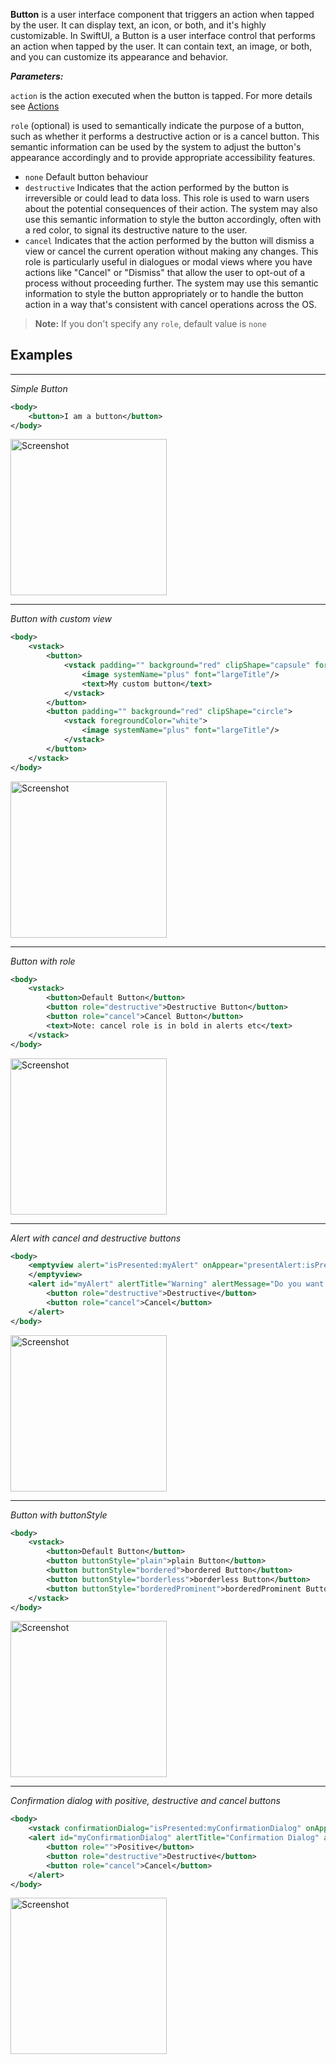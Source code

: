 **Button** is a user interface component that triggers an action when tapped by the user. It can display text, an icon, or both, and it's highly customizable.
In SwiftUI, a Button is a user interface control that performs an action when tapped by the user. It can contain text, an image, or both, and you can customize its appearance and behavior.

***Parameters:***

`action`  is the action executed when the button is tapped. For more details see [Actions](./Actions.md)

`role` (optional)  is used to semantically indicate the purpose of a button, such as whether it performs a destructive action or is a cancel button. This semantic information can be used by the system to adjust the button's appearance accordingly and to provide appropriate accessibility features.
* `none` Default button behaviour
* `destructive` Indicates that the action performed by the button is irreversible or could lead to data loss. This role is used to warn users about the potential consequences of their action. The system may also use this semantic information to style the button accordingly, often with a red color, to signal its destructive nature to the user.
* `cancel` Indicates that the action performed by the button will dismiss a view or cancel the current operation without making any changes. This role is particularly useful in dialogues or modal views where you have actions like "Cancel" or "Dismiss" that allow the user to opt-out of a process without proceeding further. The system may use this semantic information to style the button appropriately or to handle the button action in a way that's consistent with cancel operations across the OS.

> **Note:** If you don't specify any `role`, default value is `none`

## Examples

---
*Simple Button*

```xml
<body>
    <button>I am a button</button>
</body>
```
<img src="/Screenshots/Views/Controls/button_1.png" width="250" alt="Screenshot">


---
*Button with custom view*

```xml
<body>
    <vstack>
        <button>
            <vstack padding="" background="red" clipShape="capsule" foregroundColor="white">
                <image systemName="plus" font="largeTitle"/>
                <text>My custom button</text>
            </vstack>
        </button>
        <button padding="" background="red" clipShape="circle">
            <vstack foregroundColor="white">
                <image systemName="plus" font="largeTitle"/>
            </vstack>
        </button>
    </vstack>
</body>
```
<img src="/Screenshots/Views/Controls/button_2.png" width="250" alt="Screenshot">


---
*Button with role*

```xml
<body>
    <vstack>
        <button>Default Button</button>
        <button role="destructive">Destructive Button</button>
        <button role="cancel">Cancel Button</button>
        <text>Note: cancel role is in bold in alerts etc</text>
    </vstack>
</body>
```
<img src="/Screenshots/Views/Controls/button_3.png" width="250" alt="Screenshot">


---
*Alert with cancel and destructive buttons*

```xml
<body>
    <emptyview alert="isPresented:myAlert" onAppear="presentAlert:isPresented:myAlert">
	</emptyview>
    <alert id="myAlert" alertTitle="Warning" alertMessage="Do you want to delete all files?">
        <button role="destructive">Destructive</button>
        <button role="cancel">Cancel</button>
    </alert>
</body>
```
<img src="/Screenshots/Views/Controls/button_4.png" width="250" alt="Screenshot">


---
*Button with buttonStyle*

```xml
<body>
    <vstack>
        <button>Default Button</button>
        <button buttonStyle="plain">plain Button</button>
        <button buttonStyle="bordered">bordered Button</button>
        <button buttonStyle="borderless">borderless Button</button>
        <button buttonStyle="borderedProminent">borderedProminent Button</button>
    </vstack>
</body>
```
<img src="/Screenshots/Views/Controls/button_5.png" width="250" alt="Screenshot">


---

*Confirmation dialog with positive, destructive and cancel buttons*

```xml
<body>
    <vstack confirmationDialog="isPresented:myConfirmationDialog" onAppear="presentConfirmationDialog:isPresented:myConfirmationDialog"/>
    <alert id="myConfirmationDialog" alertTitle="Confirmation Dialog" alertMessage="Can you see positive, destructive and cancel buttons?">
        <button role="">Positive</button>
        <button role="destructive">Destructive</button>
        <button role="cancel">Cancel</button>
    </alert>
</body>
```
<img src="/Screenshots/Views/Controls/button_6.png" width="250" alt="Screenshot">
